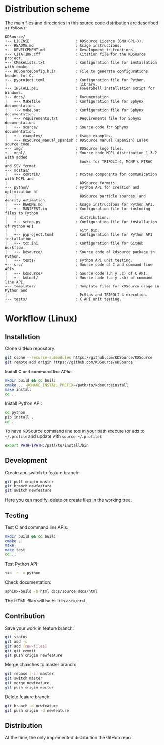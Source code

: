 # Distribution scheme

The main files and directories in this source code distribution are described  as follows:

```
KDSource/
+-- LICENSE                     : KDSource Licence (GNU GPL-3).
+-- README.md                   : Usage instructions.
+-- DEVELOPMENT.md              : Development instructions.
+-- CITATION.cff                : Citation file for the KDSource project.
+-- CMakeLists.txt              : Configuration file for installation with cmake.
+-- KDSourceConfig.h.in         : File to generate configurations header for C.
+-- pyproject.toml              : Configuration file for Python.
|                                 library.
+-- INSTALL.ps1                 : PowerShell installation script for Windows.
+-- docs/                       : Documentation.
|   +-- Makefile                : Configuration file for Sphynx documentation.
|   +-- make.bat                : Configuration file for Sphynx documentation.
|   +-- requirements.txt        : Requirements file for Sphynx documentation.
|   +-- source/                 : Source code for Sphynx documentation.
|   +-- examples/               : Usage examples.
|   +-- KDSource_manual_spanish : KDSource manual (spanish) LaTeX source code.
+-- img/                        : KDSource logo files.
+-- mcpl/                       : Source code MCPL distribution 1.3.2 with added
|                                 hooks for TRIPOLI-4, MCNP's PTRAC and SSV format.
+-- mcstas/
|   +-- contrib/                : McStas components for communication with MCPL and
|                                 KDSource formats.
+-- python/                     : Python API for creation and optimization of
|   |                             KDSource particle sources, and density estimation.
|   +-- README.md               : Usage instructions for Python API.
|   +-- MANIFEST.in             : Configuration file for including files to Python
|   |                             distribution.
|   +-- setup.py                : Configuration file for installation of Python API
|   |                             with pip.
|   +-- pyproject.toml          : Configuration file for Python API installation.
|   +-- tox.ini                 : Configuration file for GitHub Workflow.
|   +-- kdsource/               : Source code of kdsource package in Python.
|   +-- tests/                  : Python API unit testing.
+-- src/                        : Source code of C and command line APIs.
|   +-- kdsource/               : Source code (.h y .c) of C API.
|   +-- kdtool/                 : Source code (.c y .sh) of command line API.
+-- templates/                  : Template files for KDSource usage in Python and
|                                 McStas and TRIPOLI-4 execution.
+-- tests/                      : C API unit testing.
```

# Workflow (Linux)

## Installation

Clone GitHub repository:
```bash
git clone --recurse-submodules https://github.com/KDSource/KDSource
git remote add origin https://github.com/KDSource/KDSource
```
Install C and command line APIs:
```bash
mkdir build && cd build
cmake .. -DCMAKE_INSTALL_PREFIX=/path/to/kdsourceinstall
make install
cd ..
```
Install Python API:
```bash
cd python
pip install .
cd ..
```
To have KDSource command line tool in your path execute (or add to `~/.profile` and update with `source ~/.profile`):
```bash
export PATH=$PATH:/path/to/install/bin
```

## Development

Create and switch to feature branch:
```bash
git pull origin master
git branch newfeature
git switch newfeature
```
Here you can modify, delete or create files in the working tree.

## Testing

Test C and command line APIs:
```bash
mkdir build && cd build
cmake ..
make
make test
cd ..
```
Test Python API:
```bash
tox -r -c python
```
Check documentation:
```bash
sphinx-build -b html docs/source docs/html
```
The HTML files will be built in `docs/html`.

## Contribution

Save your work in feature branch:
```bash
git status
git add -u
git add [new-files]
git git commit
git push origin newfeature
```
Merge chanches to master branch:
```bash
git rebase [-i] master
git switch master
git merge newfeature
git push origin master
```
Delete feature branch:
```bash
git branch -d newfeature
git push origin -d newfeature
```


## Distribution

At the time, the only implemented distribution the GitHub repo.
